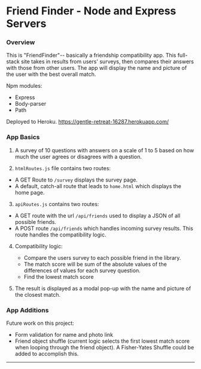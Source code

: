 

# Friend Finder - Node and Express Servers

### Overview

This is "FriendFinder"-- basically a friendship compatibility app. This full-stack site takes in results from users' surveys, then compares their answers with those from other users. The app will display the name and picture of the user with the best overall match. 

Npm modules:  
  * Express
  * Body-parser
  * Path


Deployed to Heroku.  https://gentle-retreat-16287.herokuapp.com/


### App Basics

1. A survey of 10 questions with answers on a scale of 1 to 5 based on how much the user agrees or disagrees with a question.

2.  `htmlRoutes.js` file contains two routes:

   * A GET Route to `/survey` displays the survey page.
   * A default, catch-all route that leads to `home.html` which displays the home page. 

3.  `apiRoutes.js` contains two routes:

   * A GET route with the url `/api/friends` used to display a JSON of all possible friends.
   * A POST route `/api/friends` which handles incoming survey results. This route handles the compatibility logic. 

4. Compatibility logic:

   * Compare the users survey to each possible friend in the library.  
   * The match score will be sum of the absolute values of the differences of values for each survey question.
   * Find the lowest match score
5. The result is displayed as a modal pop-up with the name and picture of the closest match.

### App Additions

Future work on this project: 
  * Form validation for name and photo link
  * Friend object shuffle (current logic selects the first lowest match score when looping through the friend object).  A Fisher-Yates Shuffle could be added to accomplish this.

- - -


